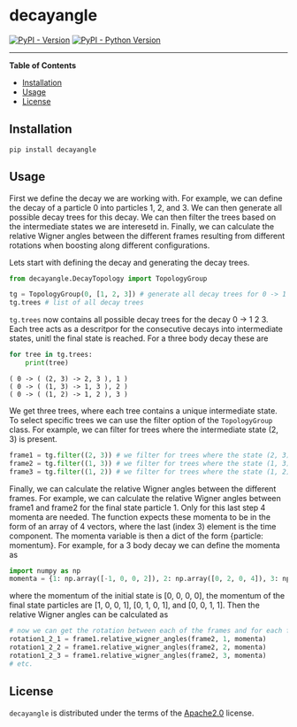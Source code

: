# decayangle

[![PyPI - Version](https://img.shields.io/pypi/v/decayangle.svg)](https://pypi.org/project/decayangle)
[![PyPI - Python Version](https://img.shields.io/pypi/pyversions/decayangle.svg)](https://pypi.org/project/decayangle)

-----

**Table of Contents**

- [Installation](#installation)
- [Usage](#usage)
- [License](#license)

## Installation

```console
pip install decayangle
```

## Usage
First we define the decay we are working with. For example, we can define the decay of a particle 0 into particles 1, 2, and 3. We can then generate all possible decay trees for this decay. We can then filter the trees based on the intermediate states we are interesetd in. Finally, we can calculate the relative Wigner angles between the different frames resulting from different rotations when boosting along different configurations.

Lets start with defining the decay and generating the decay trees.
```python
from decayangle.DecayTopology import TopologyGroup

tg = TopologyGroup(0, [1, 2, 3]) # generate all decay trees for 0 -> 1 2 3
tg.trees # list of all decay trees
```
```tg.trees``` now contains all possible decay trees for the decay 0 -> 1 2 3. Each tree acts as a descritpor for the consecutive decays into intermediate states, unitl the final state is reached. For a three body decay these are
```python
for tree in tg.trees:
    print(tree)
```
```console
( 0 -> ( (2, 3) -> 2, 3 ), 1 )
( 0 -> ( (1, 3) -> 1, 3 ), 2 )
( 0 -> ( (1, 2) -> 1, 2 ), 3 )
```

We get three trees, where each tree contains a unique intermediate state.
To select specific trees we can use the filter option of the ```TopologyGroup``` class. For example, we can filter for trees where the intermediate state (2, 3) is present.
```python	
frame1 = tg.filter((2, 3)) # we filter for trees where the state (2, 3) is present 
frame2 = tg.filter((1, 3)) # we filter for trees where the state (1, 3) is present
frame3 = tg.filter((1, 2)) # we filter for trees where the state (1, 2) is present
```

Finally, we can calculate the relative Wigner angles between the different frames. For example, we can calculate the relative Wigner angles between frame1 and frame2 for the final state particle 1. Only for this last step 4 momenta are needed. 
The function expects these momenta to be in the form of an array of 4 vectors, where the last (index 3) element is the time component. The momenta variable is then a dict of the form {particle: momentum}. For example, for a 3 body decay we can define the momenta as
```python	
import numpy as np
momenta = {1: np.array([-1, 0, 0, 2]), 2: np.array([0, 2, 0, 4]), 3: np.array([0, 0, 0.3, 2])}
```
where the momentum of the initial state is [0, 0, 0, 0], the momentum of the final state particles are [1, 0, 0, 1], [0, 1, 0, 1], and [0, 0, 1, 1]. Then the relative Wigner angles can be calculated as

```python
# now we can get the rotation between each of the frames and for each final state particle
rotation1_2_1 = frame1.relative_wigner_angles(frame2, 1, momenta)
rotation1_2_2 = frame1.relative_wigner_angles(frame2, 2, momenta)
rotation1_2_3 = frame1.relative_wigner_angles(frame2, 3, momenta)
# etc.
```


## License

`decayangle` is distributed under the terms of the [Apache2.0](https://www.apache.org/licenses/LICENSE-2.0) license.
